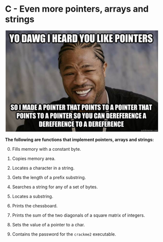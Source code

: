 # C - Even more pointers, arrays and strings
![snapshot](Snapshot.PNG)  

**The following are functions that implement pointers, arrays and strings:**

0. Fills memory with a constant byte.

1. Copies memory area.

2. Locates a character in a string.

3. Gets the length of a prefix substring.

4. Searches a string for any of a set of bytes.

5. Locates a substring.

6. Prints the chessboard.

7. Prints the sum of the two diagonals of a square matrix of integers.

100. Sets the value of a pointer to a char.

101. Contains the password for the `crackme2` executable.
